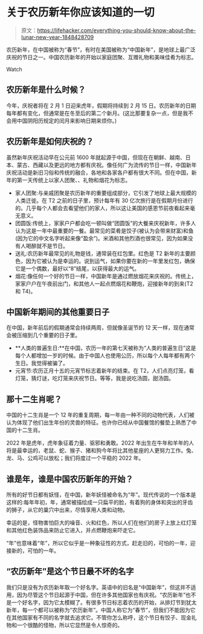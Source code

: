 # 关于农历新年你应该知道的一切

> 原文：<https://lifehacker.com/everything-you-should-know-about-the-lunar-new-year-1848428709>

农历新年，在中国被称为“春节”，有时在美国被称为“中国新年”，是地球上最广泛庆祝的节日之一。中国农历新年的开始以家庭团聚、互赠礼物和美味佳肴为标志。

Watch

## 农历新年是什么时候？

今年，庆祝者将在 2 月 1 日迎来虎年，假期将持续到 2 月 15 日。农历新年的日期每年都有变化，但通常是在冬至后的第二个新月。(这比那要复杂一点，但是我不会用中国阴阳历规定的闰月来影响日期来烦你。)

## 农历新年是如何庆祝的？

虽然新年庆祝活动早在公元前 1600 年就起源于中国，但现在在朝鲜、越南、日本、蒙古、西藏以及更远的地方都有庆祝。像任何广为流传的节日一样，中国新年庆祝活动是新旧习俗和传统的融合，各地和各家各户都有很大不同。但在中国，新年的第一天传统上以家人团聚、、礼物和烟花为标志。

*   家人团聚:与亲戚团聚是农历新年的重要组成部分，它引发了地球上最大规模的人类迁徙。在 T2 之前的日子里，预计每年有 30 亿次旅行是在假期月份进行的。几乎每个人都会去看望他们的家人，所以这让美国的感恩节前夜看起来毫无意义。
*   团圆饭:传统上，家家户户都会吃一顿叫做“团圆饭”的大餐来庆祝新年，许多人认为这是一年中最重要的一餐。最常见的菜肴是饺子(被认为会带来财富)和鱼(因为它的中文名字听起来像“盈余”)。米酒和其他烈酒也很常见，因为如果没有人喝醉就不是节日。
*   送礼:农历新年最常见的礼物是钱，通常装在红包里。红色是 T2 新年的主要颜色，因为它被认为是幸运的。说到运气，如果你要在新的一年里发红包，确保它是一个偶数，最好以“8”结尾，以获得最大的运气。
*   烟花:像任何一个好的节日一样，中国新年是通过燃放烟花来庆祝的。传统上，家家户户在午夜前出门，和其他人一起点燃烟花和鞭炮，迎接新年的到来(T2 和 T4)。

## 中国新年期间的其他重要日子

在中国，新年前后的假期通常会持续两周，但就像圣诞节的 12 天一样，现在通常会被压缩到几个重要的日子里。

*   **人类的普遍生日:**在中国，农历一年的第七天被称为“人类的普遍生日”这是每个人都增加一岁的时候。由于中国人也使用公历，所以每个人每年都有两个生日。我觉得被骗了。
*   元宵节:农历正月十五的元宵节标志着新年的结束。在 T2，人们点亮灯笼，看灯笼，猜灯谜，吃灯笼来庆祝节日。等等，我是说吃汤圆，甜汤圆。

## 那十二生肖呢？

中国的十二生肖是一个 12 年的重复周期，每一年由一种不同的动物代表，人们被认为体现了他们出生年份的灵兽的特征。也许你已经从中国餐馆的餐垫上熟悉了中国的十二生肖。

2022 年是虎年，虎年象征着力量、驱邪和勇敢。2022 年出生在牛年和羊年的人将是最幸运的，老鼠、蛇、猴子、猪和狗今年将比其他星座的人更努力工作。兔、龙、马、公鸡可以放松；我们将度过一个平稳的 2022 年。

## 谁是年，谁是中国农历新年的开始？

所有的好节日都有妖怪，在中国，新年妖怪被命名为“年”。现代传说的一个版本是这样的:每年年初，年，通常被描绘成一只扁平的脸，有着狗的身体和突出的牙齿的狮子，从它的巢穴中出来，尽情享用人类和动物。

幸运的是，怪物害怕巨大的噪音、火和红色，所以人们在他们的房子上放上红灯笼和其他红色装饰品来防止它进入，并点燃鞭炮来吓走它。

“年”也意味着“年”，所以它似乎是一种象征性的方式，赶走旧的，可怕的一年，迎接新的，可怕的一年。

## “农历新年”是这个节日最不坏的名字

我们只是没有为农历新年取一个好名字。英语中的旧名是“中国新年”，但这并不适用，因为尽管这个节日起源于中国，但在许多其他国家也有庆祝。“农历新年”也不是一个好名字，因为它太模糊了。有很多节日标志着农历的开始，从排灯节到犹太新年，每一个都可以被称为“农历新年”。中国人称它为“春节”，但我们不能因为它在其他国家有不同的名字就去追求它。不管你怎么称呼，这个节日有饺子、现金礼物和一个很酷的怪物，所以它显然是令人惊奇的。